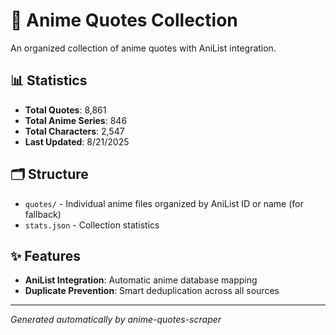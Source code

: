 # 🎌 Anime Quotes Collection

An organized collection of anime quotes with AniList integration.

## 📊 Statistics

- **Total Quotes**: 8,861
- **Total Anime Series**: 846
- **Total Characters**: 2,547
- **Last Updated**: 8/21/2025

## 🗂️ Structure

- `quotes/` - Individual anime files organized by AniList ID or name  (for fallback)
- `stats.json` - Collection statistics

## ✨ Features

- **AniList Integration**: Automatic anime database mapping
- **Duplicate Prevention**: Smart deduplication across all sources

---
*Generated automatically by anime-quotes-scraper*
